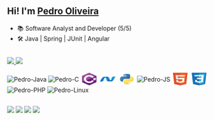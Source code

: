 ## Hi! I'm [Pedro Oliveira](https://beacons.ai/pedrovbo) 
- :books: Software Analyst and Developer (5/5)
- :hammer_and_wrench: Java | Spring | JUnit | Angular

 ## 

<div> 
  <a href="#">
  <img height="180em" src="https://github-readme-stats.vercel.app/api?username=pedrovbo&show_icons=true&theme=dark&include_all_commits=true"/>
  <img height="180em" src="https://github-readme-stats.vercel.app/api/top-langs/?username=pedrovbo&hide=html,ruby&layout=compact&langs_count=16&theme=dark"/>
 </a>
</div>
  
<div style="display: inline_block"><br>
 
  <img align="center" alt="Pedro-Java" height="30" width="40" src="https://cdn.jsdelivr.net/gh/devicons/devicon/icons/java/java-original.svg"/> 
  <img align="center" alt="Pedro-C" height="30" width="40" src="https://cdn.jsdelivr.net/gh/devicons/devicon/icons/c/c-original.svg"/>
  <img align="center" alt="Pedro-C#" height="30" width="40" src="https://github.com/devicons/devicon/blob/v2.14.0/icons/csharp/csharp-original.svg"/>   
  <img align="center" alt="Pedro-dotnet" height="30" width="40" src="https://github.com/devicons/devicon/blob/v2.14.0/icons/dot-net/dot-net-original.svg"/> 
  <img align="center" alt="Pedro-Python" height="30" width="40" src="https://raw.githubusercontent.com/devicons/devicon/master/icons/python/python-original.svg"/>  
  <img align="center" alt="Pedro-JS" height="30" width="40" src="https://cdn.jsdelivr.net/gh/devicons/devicon/icons/javascript/javascript-original.svg"/>
  <img align="center" alt="Pedro-HTML" height="30" width="40" src="https://raw.githubusercontent.com/devicons/devicon/master/icons/html5/html5-original.svg"/>
  <img align="center" alt="Pedro-CSS" height="30" width="40" src="https://raw.githubusercontent.com/devicons/devicon/master/icons/css3/css3-original.svg"/>
  <img align="center" alt="Pedro-PHP" height="30" width="40" src="https://cdn.jsdelivr.net/gh/devicons/devicon/icons/php/php-original.svg"/>
  <img align="center" alt="Pedro-Linux" height="30" width="40" src="https://cdn.jsdelivr.net/gh/devicons/devicon/icons/linux/linux-original.svg"/>  
 
</div>  

  ##
  
<div>
  <a href="https://www.linkedin.com/in/pedro-oliveira-2b5b4b224/" target="_blank"><img src="https://img.shields.io/badge/-LinkedIn-%230077B5?style=for-the-badge&logo=linkedin&logoColor=white" target="_blank"></a>
  <a href="https://instagram.com/pedro.vbo" target="_blank"><img src="https://img.shields.io/badge/-Instagram-%23E4405F?style=for-the-badge&logo=instagram&logoColor=white" target="_blank"></a> 	
 <a href="https://discord.gg/Hmf8Cc9f" target="_blank"><img src="https://img.shields.io/badge/Discord-7289DA?style=for-the-badge&logo=discord&logoColor=white" target="_blank"></a> 
  <a href = "mailto:pedrovicboliveira@gmail.com"><img src="https://img.shields.io/badge/Gmail-D14836?style=for-the-badge&logo=gmail&logoColor=white" target="_blank"></a>
 
     
</div>
